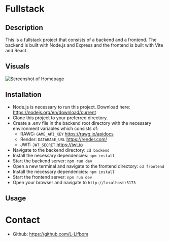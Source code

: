 # Fullstack

## Description
This is a fullstack project that consists of a backend and a frontend. The backend is built with Node.js and Express and the frontend is built with Vite and React.

## Visuals
![Screenshot of Homepage](src/assets/Screenshot.png)

## Installation
- Node.js is necessary to run this project. Download here: https://nodejs.org/en/download/current
- Clone this project to your preferred directory.
- Create a .env file in the backend root directory with the necessary environment variables which consists of:
  - RAWG: `GAME_API_KEY` https://rawg.io/apidocs
  - Render: `DATABASE_URL` https://render.com/
  - JWT: `JWT_SECRET` https://jwt.io
- Navigate to the backend directory: `cd backend`
- Install the necessary dependencies: `npm install`
- Start the backend server: `npm run dev`
- Open a new terminal and navigate to the frontend directory: `cd frontend`
- Install the necessary dependencies: `npm install`
- Start the frontend server: `npm run dev`
- Open your browser and navigate to `http://localhost:5173`

## Usage

# Contact
- Github: https://github.com/L-Lifbom
